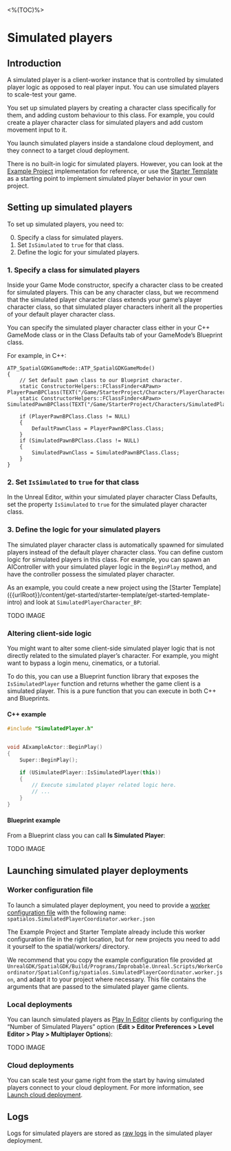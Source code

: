 <%(TOC)%>

# Simulated players
## Introduction

A simulated player is a client-worker instance that is controlled by simulated player logic as opposed to real player input. You can use simulated players to scale-test your game. 

You set up simulated players by creating a character class specifically for them, and adding custom behaviour to this class. For example, you could create a player character class for simulated players and add custom movement input to it. 

You launch simulated players inside a standalone cloud deployment, and they connect to a target cloud deployment.

There is no built-in logic for simulated players. However, you can look at the [Example Project]({{urlRoot}}/content/get-started/example-project/exampleproject-intro) implementation for reference, or use the [Starter Template]({{urlRoot}}/content/get-started/starter-template/get-started-template-intro) as a starting point to implement simulated player behavior in your own project.

## Setting up simulated players

To set up simulated players, you need to:

0. Specify a class for simulated players.
0. Set `IsSimulated` to `true` for that class.
0. Define the logic for your simulated players.

### 1. Specify a class for simulated players
Inside your Game Mode constructor, specify a character class to be created for simulated players. This can be any character class, but we recommend that the simulated player character class extends your game’s player character class, so that simulated player characters inherit all the properties of your default player character class.

You can specify the simulated player character class either in your C++ GameMode class or in the Class Defaults tab of your GameMode’s Blueprint class.

For example, in C++:

```
ATP_SpatialGDKGameMode::ATP_SpatialGDKGameMode()
{
	// Set default pawn class to our Blueprint character.
	static ConstructorHelpers::FClassFinder<APawn> PlayerPawnBPClass(TEXT("/Game/StarterProject/Characters/PlayerCharacter_BP"));
	static ConstructorHelpers::FClassFinder<APawn> SimulatedPawnBPClass(TEXT("/Game/StarterProject/Characters/SimulatedPlayers/SimulatedPlayerCharacter_BP"));

	if (PlayerPawnBPClass.Class != NULL)
	{
		DefaultPawnClass = PlayerPawnBPClass.Class;
	}
	if (SimulatedPawnBPClass.Class != NULL)
	{
		SimulatedPawnClass = SimulatedPawnBPClass.Class;
	}
}
```


### 2. Set `IsSimulated` to `true` for that class
In the Unreal Editor, within your simulated player character Class Defaults, set the property `IsSimulated` to `true` for the simulated player character class.

### 3. Define the logic for your simulated players
The simulated player character class is automatically spawned for simulated players instead of the default player character class. You can define custom logic for simulated players in this class. For example, you can spawn an AIController with your simulated player logic in the `BeginPlay` method, and have the controller possess the simulated player character.

As an example, you could create a new project using the [Starter Template] ({{urlRoot}}/content/get-started/starter-template/get-started-template-intro) and look at `SimulatedPlayerCharacter_BP`:

TODO IMAGE

### Altering client-side logic
You might want to alter some client-side simulated player logic that is not directly related to the simulated player’s character. For example, you might want to bypass a login menu, cinematics, or a tutorial. 

To do this, you can use a Blueprint function library that exposes the `IsSimulatedPlayer` function and returns whether the game client is a simulated player. This is a pure function that you can execute in both C++ and Blueprints.

#### C++ example

```cpp
#include "SimulatedPlayer.h"


void AExampleActor::BeginPlay()
{
    Super::BeginPlay();

    if (USimulatedPlayer::IsSimulatedPlayer(this))
    {
        // Execute simulated player related logic here.
        // ...
    }
}
```

#### Blueprint example

From a Blueprint class you can call **Is Simulated Player**:

TODO IMAGE

## Launching simulated player deployments

### Worker configuration file

To launch a simulated player deployment, you need to provide a [worker configuration file]({{urlRoot}}/content/glossary#worker-configuration-file) with the following name:
`spatialos.SimulatedPlayerCoordinator.worker.json`

The Example Project and Starter Template already include this worker configuration file in the right location, but for new projects you need to add it yourself to the spatial/workers/<worker> directory. 

We recommend that you copy the example configuration file provided at `UnrealGDK/SpatialGDK/Build/Programs/Improbable.Unreal.Scripts/WorkerCoordinator/SpatialConfig/spatialos.SimulatedPlayerCoordinator.worker.json`, and adapt it to your project where necessary. This file contains the arguments that are passed to the simulated player game clients.
### Local deployments

You can launch simulated players as [Play In Editor](https://docs.unrealengine.com/en-US/GettingStarted/HowTo/PIE/index.html#playineditor) clients by configuring the “Number of Simulated Players” option (**Edit > Editor Preferences > Level Editor > Play > Multiplayer Options**):

TODO IMAGE

### Cloud deployments

You can scale test your game right from the start by having simulated players connect to your cloud deployment. For more information, see [Launch cloud deployment]({{urlRoot}}/content/cloud-deployment-workflow#launch-cloud-deployment).

## Logs
Logs for simulated players are stored as [raw logs](https://docs.improbable.io/reference/latest/shared/worker-configuration/raw-worker-logs) in the simulated player deployment.